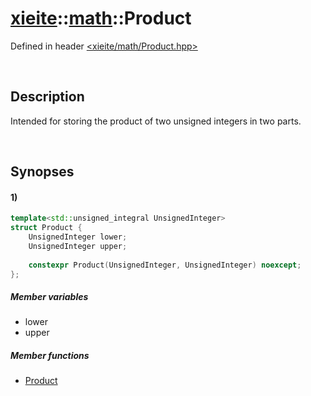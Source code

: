# [xieite](../xieite.md)\:\:[math](../math.md)\:\:Product
Defined in header [<xieite/math/Product.hpp>](../../include/xieite/math/Product.hpp)

&nbsp;

## Description
Intended for storing the product of two unsigned integers in two parts.

&nbsp;

## Synopses
#### 1)
```cpp
template<std::unsigned_integral UnsignedInteger>
struct Product {
    UnsignedInteger lower;
    UnsignedInteger upper;
        
    constexpr Product(UnsignedInteger, UnsignedInteger) noexcept;
};
```
##### Member variables
- lower
- upper
##### Member functions
- [Product](./Product/1/operators/constructor.md)
